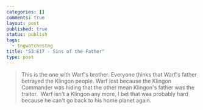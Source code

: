```yaml
--- 
categories: []
comments: true
layout: post
published: true
status: publish
tags: 
  - tngwatchestng
title: "S3:E17 - Sins of the Father"
type: post
---
```

<blockquote>This is the one with Warf's brother. Everyone thinks that Warf's father betrayed the Klingon people. Warf lost because the Klingon Commander was hiding that the other mean Klingon's father was the traitor.  Warf isn't a Klingon any more, I bet that was probably hard because he can't go back to his home planet again.</blockquote>
